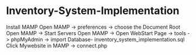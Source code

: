 # Inventory-System-Implementation

Install MAMP
Open MAMP -> preferences -> choose the Document Root
Open MAMP -> Start Servers
Open MAMP -> Open WebStart Page -> tools -> phpMyAdmin -> import Database- inventory_system_implementation.sql
Click Mywebsite in MAMP -> connect.php 

